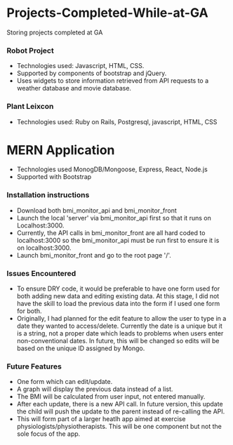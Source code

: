 # Projects-Completed-While-at-GA
Storing projects completed at GA

### Robot Project 
- Technologies used: Javascript, HTML, CSS. 
- Supported by components of bootstrap and jQuery.
- Uses widgets to store information retrieved from API requests to a weather database and movie database.

### Plant Leixcon
- Technologies used: Ruby on Rails, Postgresql, javascript, HTML, CSS

# MERN Application
- Technologies used MonogDB/Mongoose, Express, React, Node.js
- Supported with Bootstrap

### Installation instructions
- Download both bmi_monitor_api and bmi_monitor_front
- Launch the local 'server' via bmi_monitor_api first so that it runs on Localhost:3000.
- Currently, the API calls in bmi_monitor_front are all hard coded to localhost:3000 so the bmi_monitor_api must be run first to ensure it is on localhost:3000.
- Launch bmi_monitor_front and go to the root page '/'.

### Issues Encountered
- To ensure DRY code, it would be preferable to have one form used for both adding new data and editing existing data. At this stage, I did not have the skill to load the previous data into the form if I used one form for both. 
- Originally, I had planned for the edit feature to allow the user to type in a date they wanted to access/delete. Currently the date is a unique but it is a string, not a proper date which leads to problems when users enter non-conventional dates. In future, this will be changed so edits will be based on the unique ID assigned by Mongo.

### Future Features
- One form which can edit/update.
- A graph will display the previous data instead of a list.
- The BMI will be calculated from user input, not entered manually.
- After each update, there is a new API call. In future version, this update the child will push the update to the parent instead of re-calling the API.
- This will form part of a larger heatlh app aimed at exercise physiologists/physiotherapists. This will be one component but not the sole focus of the app.
